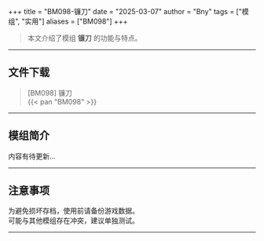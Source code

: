 +++
title = "BM098-镰刀"
date = "2025-03-07"
author = "Bny"
tags = ["模组", "实用"]
aliases = ["BM098"]
+++

> 本文介绍了模组 **镰刀** 的功能与特点。

---

## 文件下载

> [BM098] 镰刀  
{{< pan "BM098" >}}  

---

## 模组简介

>  
内容有待更新...  

---

## 注意事项

>  
为避免损坏存档，使用前请备份游戏数据。  
可能与其他模组存在冲突，建议单独测试。  

---

